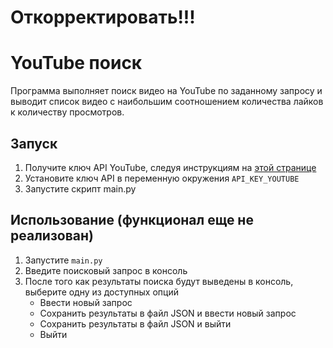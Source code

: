 # Откорректировать!!!



# YouTube поиск

Программа выполняет поиск видео на YouTube по заданному запросу и выводит список видео 
с наибольшим соотношением количества лайков к количеству просмотров.

## Запуск

1. Получите ключ API YouTube, следуя инструкциям на [этой странице](https://developers.google.com/youtube/registering_an_application)
2. Установите ключ API в переменную окружения `API_KEY_YOUTUBE`
3. Запустите скрипт main.py

## Использование (функционал еще не реализован)

1. Запустите `main.py`
2. Введите поисковый запрос в консоль
3. После того как результаты поиска будут выведены в консоль, выберите одну из доступных опций
   - Ввести новый запрос
   - Сохранить результаты в файл JSON и ввести новый запрос
   - Сохранить результаты в файл JSON и выйти
   - Выйти
